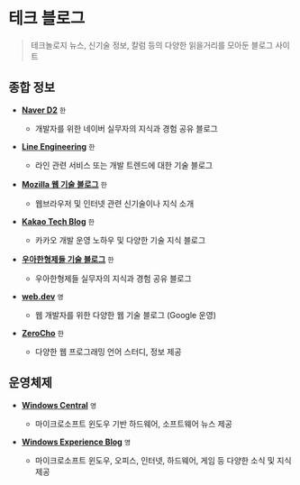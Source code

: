 # 테크 블로그

> 테크놀로지 뉴스, 신기술 정보, 칼럼 등의 다양한 읽을거리를 모아둔 블로그 사이트

## 종합 정보

 - **[Naver D2](https://d2.naver.com)** `한`
   - 개발자를 위한 네이버 실무자의 지식과 경험 공유 블로그

 - **[Line Engineering](https://engineering.linecorp.com)** `한`
   - 라인 관련 서비스 또는 개발 트렌드에 대한 기술 블로그

 - **[Mozilla 웹 기술 블로그](https://hacks.mozilla.or.kr)** `한`
   - 웹브라우저 및 인터넷 관련 신기술이나 지식 소개

 - **[Kakao Tech Blog](https://tech.kakao.com/blog)** `한`
   - 카카오 개발 운영 노하우 및 다양한 기술 지식 블로그

 - **[우아한형제들 기술 블로그](https://techblog.woowahan.com)** `한`
   - 우아한형제들 실무자의 지식과 경험 공유 블로그

 - **[web.dev](https://web.dev)** `영`
   - 웹 개발자를 위한 다양한 웹 기술 블로그 (Google 운영)

 - **[ZeroCho](https://www.zerocho.com)** `한`
   - 다양한 웹 프로그래밍 언어 스터디, 정보 제공

## 운영체제

 - **[Windows Central](https://www.windowscentral.com)** `영`
   - 마이크로소프트 윈도우 기반 하드웨어, 소프트웨어 뉴스 제공

 - **[Windows Experience Blog](https://blogs.windows.com/windowsexperience)** `영`
   - 마이크로소프트 윈도우, 오피스, 인터넷, 하드웨어, 게임 등 다양한 소식 및 지식 제공
